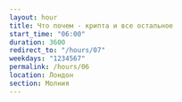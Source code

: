 ```yaml
---
layout: hour
title: Что почем - крипта и все остальное
start_time: "06:00"
duration: 3600
redirect_to: "/hours/07"
weekdays: "1234567"
permalink: /hours/06
location: Лондон
section: Молния
---
```

